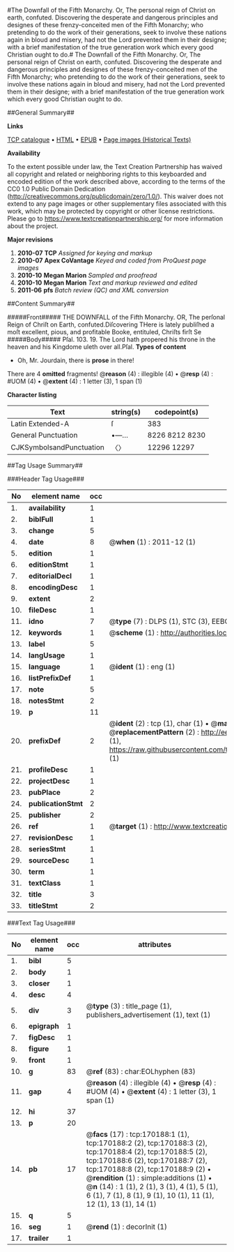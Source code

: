 #The Downfall of the Fifth Monarchy. Or, The personal reign of Christ on earth, confuted. Discovering the desperate and dangerous principles and designes of these frenzy-conceited men of the Fifth Monarchy; who pretending to do the work of their generations, seek to involve these nations again in bloud and misery, had not the Lord prevented them in their designe; with a brief manifestation of the true generation work which every good Christian ought to do.#
The Downfall of the Fifth Monarchy. Or, The personal reign of Christ on earth, confuted. Discovering the desperate and dangerous principles and designes of these frenzy-conceited men of the Fifth Monarchy; who pretending to do the work of their generations, seek to involve these nations again in bloud and misery, had not the Lord prevented them in their designe; with a brief manifestation of the true generation work which every good Christian ought to do.

##General Summary##

**Links**

[TCP catalogue](http://www.ota.ox.ac.uk/tcp/)  • 
[HTML](http://tei.it.ox.ac.uk/tcp/Texts-HTML/free/A81/A81699.html)  • 
[EPUB](http://tei.it.ox.ac.uk/tcp/Texts-EPUB/free/A81/A81699.epub) • 
[Page images (Historical Texts)](https://historicaltexts.jisc.ac.uk/eebo-99867957e)

**Availability**

To the extent possible under law, the Text Creation Partnership has waived all copyright and related or neighboring rights to this keyboarded and encoded edition of the work described above, according to the terms of the CC0 1.0 Public Domain Dedication (http://creativecommons.org/publicdomain/zero/1.0/). This waiver does not extend to any page images or other supplementary files associated with this work, which may be protected by copyright or other license restrictions. Please go to https://www.textcreationpartnership.org/ for more information about the project.

**Major revisions**

1. __2010-07__ __TCP__ *Assigned for keying and markup*
1. __2010-07__ __Apex CoVantage__ *Keyed and coded from ProQuest page images*
1. __2010-10__ __Megan Marion__ *Sampled and proofread*
1. __2010-10__ __Megan Marion__ *Text and markup reviewed and edited*
1. __2011-06__ __pfs__ *Batch review (QC) and XML conversion*

##Content Summary##

#####Front#####
THE DOWNFALL of the Fifth Monarchy. OR, The perſonal Reign of Chriſt on Earth, confuted.Diſcovering THere is lately publiſhed a moſt excellent, pious, and profitable Booke, entituled, Chriſts firſt Se
#####Body#####
Pſal. 103. 19. The Lord hath propered his throne in the heaven and his Kingdome uleth over all.Pſal.
**Types of content**

  * Oh, Mr. Jourdain, there is **prose** in there!

There are 4 **omitted** fragments! 
 @__reason__ (4) : illegible (4)  •  @__resp__ (4) : #UOM (4)  •  @__extent__ (4) : 1 letter (3), 1 span (1)

**Character listing**


|Text|string(s)|codepoint(s)|
|---|---|---|
|Latin Extended-A|ſ|383|
|General Punctuation|•—…|8226 8212 8230|
|CJKSymbolsandPunctuation|〈〉|12296 12297|

##Tag Usage Summary##

###Header Tag Usage###

|No|element name|occ|attributes|
|---|---|---|---|
|1.|__availability__|1||
|2.|__biblFull__|1||
|3.|__change__|5||
|4.|__date__|8| @__when__ (1) : 2011-12 (1)|
|5.|__edition__|1||
|6.|__editionStmt__|1||
|7.|__editorialDecl__|1||
|8.|__encodingDesc__|1||
|9.|__extent__|2||
|10.|__fileDesc__|1||
|11.|__idno__|7| @__type__ (7) : DLPS (1), STC (3), EEBO-CITATION (1), PROQUEST (1), VID (1)|
|12.|__keywords__|1| @__scheme__ (1) : http://authorities.loc.gov/ (1)|
|13.|__label__|5||
|14.|__langUsage__|1||
|15.|__language__|1| @__ident__ (1) : eng (1)|
|16.|__listPrefixDef__|1||
|17.|__note__|5||
|18.|__notesStmt__|2||
|19.|__p__|11||
|20.|__prefixDef__|2| @__ident__ (2) : tcp (1), char (1)  •  @__matchPattern__ (2) : ([0-9\-]+):([0-9IVX]+) (1), (.+) (1)  •  @__replacementPattern__ (2) : http://eebo.chadwyck.com/downloadtiff?vid=$1&page=$2 (1), https://raw.githubusercontent.com/textcreationpartnership/Texts/master/tcpchars.xml#$1 (1)|
|21.|__profileDesc__|1||
|22.|__projectDesc__|1||
|23.|__pubPlace__|2||
|24.|__publicationStmt__|2||
|25.|__publisher__|2||
|26.|__ref__|1| @__target__ (1) : http://www.textcreationpartnership.org/docs/. (1)|
|27.|__revisionDesc__|1||
|28.|__seriesStmt__|1||
|29.|__sourceDesc__|1||
|30.|__term__|1||
|31.|__textClass__|1||
|32.|__title__|3||
|33.|__titleStmt__|2||


###Text Tag Usage###

|No|element name|occ|attributes|
|---|---|---|---|
|1.|__bibl__|5||
|2.|__body__|1||
|3.|__closer__|1||
|4.|__desc__|4||
|5.|__div__|3| @__type__ (3) : title_page (1), publishers_advertisement (1), text (1)|
|6.|__epigraph__|1||
|7.|__figDesc__|1||
|8.|__figure__|1||
|9.|__front__|1||
|10.|__g__|83| @__ref__ (83) : char:EOLhyphen (83)|
|11.|__gap__|4| @__reason__ (4) : illegible (4)  •  @__resp__ (4) : #UOM (4)  •  @__extent__ (4) : 1 letter (3), 1 span (1)|
|12.|__hi__|37||
|13.|__p__|20||
|14.|__pb__|17| @__facs__ (17) : tcp:170188:1 (1), tcp:170188:2 (2), tcp:170188:3 (2), tcp:170188:4 (2), tcp:170188:5 (2), tcp:170188:6 (2), tcp:170188:7 (2), tcp:170188:8 (2), tcp:170188:9 (2)  •  @__rendition__ (1) : simple:additions (1)  •  @__n__ (14) : 1 (1), 2 (1), 3 (1), 4 (1), 5 (1), 6 (1), 7 (1), 8 (1), 9 (1), 10 (1), 11 (1), 12 (1), 13 (1), 14 (1)|
|15.|__q__|5||
|16.|__seg__|1| @__rend__ (1) : decorInit (1)|
|17.|__trailer__|1||
